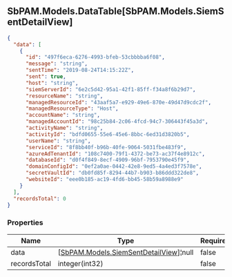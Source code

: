 
<h2 id="tocS_SbPAM.Models.DataTable[SbPAM.Models.SiemSentDetailView]">SbPAM.Models.DataTable[SbPAM.Models.SiemSentDetailView]</h2>

<a id="schemasbpam.models.datatable[sbpam.models.siemsentdetailview]"></a>
<a id="schema_SbPAM.Models.DataTable[SbPAM.Models.SiemSentDetailView]"></a>
<a id="tocSsbpam.models.datatable[sbpam.models.siemsentdetailview]"></a>
<a id="tocssbpam.models.datatable[sbpam.models.siemsentdetailview]"></a>

```json
{
  "data": [
    {
      "id": "497f6eca-6276-4993-bfeb-53cbbbba6f08",
      "message": "string",
      "sentTime": "2019-08-24T14:15:22Z",
      "sent": true,
      "host": "string",
      "siemServerId": "6e2c5d42-95a1-42f1-85ff-f34a8f6b29d7",
      "resourceName": "string",
      "managedResourceId": "43aaf5a7-e929-49e6-870e-49d47d9cdc2f",
      "managedResourceType": "Host",
      "accountName": "string",
      "managedAccountId": "98c25b84-2c06-4fcd-94c7-306443f45a3d",
      "activityName": "string",
      "activityId": "bdfd0655-55e6-45e6-8bbc-6ed31d3820b5",
      "userName": "string",
      "serviceId": "8f8bb40f-b96b-40fe-9064-5031fbe483f9",
      "azureAdTenantId": "108c7400-79f1-4372-be73-ac37f4e8912c",
      "databaseId": "d0f4f849-8ecf-4909-96bf-7953790e45f9",
      "domainConfigId": "0ef2a0ae-0442-42e8-9ed5-4a4ed3f7578e",
      "secretVaultId": "db0fd85f-8294-44b7-b903-b86ddd322de8",
      "websiteId": "eee0b185-ac19-4fd6-bb45-58b59a8988e9"
    }
  ],
  "recordsTotal": 0
}

```

### Properties

|Name|Type|Required|Restrictions|Description|
|---|---|---|---|---|
|data|[[SbPAM.Models.SiemSentDetailView](../Models/sbpam.models.siemsentdetailview.md)]¦null|false|none|none|
|recordsTotal|integer(int32)|false|none|none|


